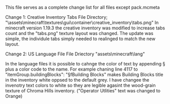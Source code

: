 This file serves as a complete change list for all files except pack.mcmeta


Change 1: Creative Inventory Tabs
File Directory; "\assets\minecraft\textures\gui\container\creative_inventory\tabs.png"
In minecraft version 1.19.3 the creative inventory was modified to increase tabs count and the "tabs.png" texture layout was changed.
The update was simple, the individule tabs simply needed to realinged to match the new layout.


Change 2: US Language File
File Driectory "assets\minecraft\lang"

In the language files it is possible to cahnge the color of text by appending § plus a color code to the name. 
For example chaning line 4117 to "itemGroup.buildingBlocks": "§fBuilding Blocks" makes Building Blocks title in the inventory white oppsed to the default grey.
I have changee the invenotry text colors to white so they are legible agasint the wood-grain texture of Chroma Hills inventory. ("Operator Utlities" text was changed to Orange)
